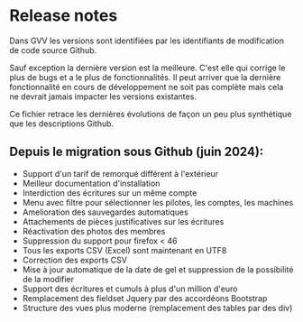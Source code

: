 # Release notes

Dans GVV les versions sont identifiées par les identifiants de modification de code source Github.

Sauf exception la dernière version est la meilleure. C'est elle qui corrige le plus de bugs et a le plus de fonctionnalités. Il peut arriver que la dernière fonctionnalité en cours de développement ne soit pas complète mais cela ne devrait jamais impacter les versions existantes.

Ce fichier retrace les dernières évolutions de façon un peu plus synthétique que les descriptions Github.

## Depuis le migration sous Github (juin 2024):

* Support d'un tarif de remorqué différent à l'extérieur
* Meilleur documentation d'installation
* Interdiction des écritures sur un même compte
* Menu avec filtre pour sélectionner les pilotes, les comptes, les machines
* Amelioration des sauvegardes automatiques
* Attachements de pièces justificatives sur les écritures
* Réactivation des photos des membres
* Suppression du support pour firefox < 46
* Tous les exports CSV (Excel) sont maintenant en UTF8
* Correction des exports CSV
* Mise à jour automatique de la date de gel et suppression de la possibilité de la modifier
* Support des écritures et cumuls à plus d'un million d'euro
* Remplacement des fieldset Jquery par des accordéons Bootstrap
* Structure des vues plus moderne (remplacement des tables par des div)
  